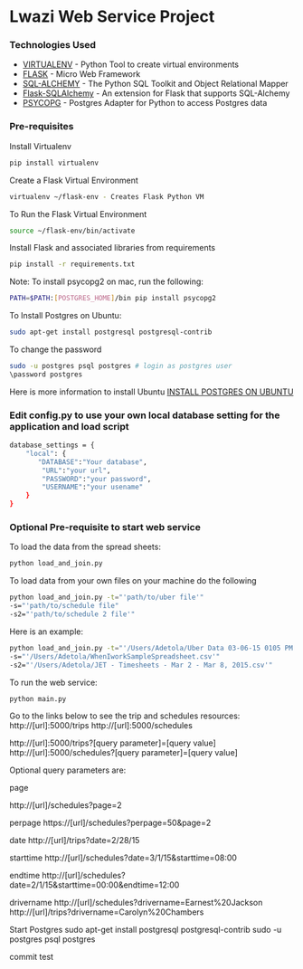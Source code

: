 # Lwazi Web Service Project


### Technologies Used

* [VIRTUALENV] - Python Tool to create virtual environments
* [FLASK] - Micro Web Framework
* [SQL-ALCHEMY] - The Python SQL Toolkit and Object Relational Mapper
* [Flask-SQLAlchemy] - An extension for Flask that supports SQL-Alchemy
* [PSYCOPG] - Postgres Adapter for Python to access Postgres data

### Pre-requisites

Install Virtualenv
```sh
pip install virtualenv
```

Create a Flask Virtual Environment
```sh
virtualenv ~/flask-env - Creates Flask Python VM
```

To Run the Flask Virtual Environment
```sh
source ~/flask-env/bin/activate
```

Install Flask and associated libraries from requirements
```sh
pip install -r requirements.txt
```

Note: To install psycopg2 on mac, run the following: 
```sh
PATH=$PATH:[POSTGRES_HOME]/bin pip install psycopg2
```

To Install Postgres on Ubuntu:
```sh
sudo apt-get install postgresql postgresql-contrib

```

To change the password
```sh
sudo -u postgres psql postgres # login as postgres user
\password postgres
```
Here is more information to install Ubuntu [INSTALL POSTGRES ON UBUNTU]


### Edit config.py to use your own local database setting for the application and load script
```sh
database_settings = {
    "local": {
       "DATABASE":"Your database",
        "URL":"your url",
        "PASSWORD":"your password",
        "USERNAME":"your usename"
    }
}
```

### Optional Pre-requisite to start web service
To load the data from the spread sheets:
```sh
python load_and_join.py
```
To load data from your own files on your machine do the following
```sh
python load_and_join.py -t="'path/to/uber file'" 
-s="'path/to/schedule file" 
-s2="'path/to/schedule 2 file'"
```

Here is an example: 
```sh
python load_and_join.py -t="'/Users/Adetola/Uber Data 03-06-15 0105 PM.csv'" 
-s="'/Users/Adetola/WhenIworkSampleSpreadsheet.csv'" 
-s2="'/Users/Adetola/JET - Timesheets - Mar 2 - Mar 8, 2015.csv'"
```

To run the web service:
```sh
python main.py
```

Go to the links below to see the trip and schedules resources:
http://[url]:5000/trips
http://[url]:5000/schedules

http://[url]:5000/trips?[query parameter]=[query value]
http://[url]:5000/schedules?[query parameter]=[query value]


Optional query parameters are: 

page 

http://[url]/schedules?page=2

perpage
https://[url]/schedules?perpage=50&page=2

date
http://[url]/trips?date=2/28/15

starttime
http://[url]/schedules?date=3/1/15&starttime=08:00

endtime
http://[url]/schedules?date=2/1/15&starttime=00:00&endtime=12:00

drivername
http://[url]/schedules?drivername=Earnest%20Jackson
http://[url]/trips?drivername=Carolyn%20Chambers

Start Postgres
sudo apt-get install postgresql postgresql-contrib
sudo -u postgres psql postgres

[VIRTUALENV]:https://virtualenv.pypa.io/en/latest/
[FLASK]:http://flask.pocoo.org/
[SQL-ALCHEMY]:http://www.sqlalchemy.org/
[Flask-SQLAlchemy]:https://pythonhosted.org/Flask-SQLAlchemy/
[POSTGRESQL]:http://www.postgresql.org/
[PSYCOPG]:http://initd.org/psycopg/
[INSTALL POSTGRES ON UBUNTU]:https://help.ubuntu.com/community/PostgreSQL
commit test
